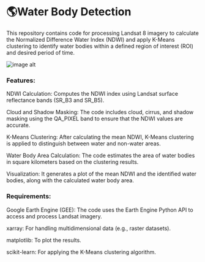 # 🌎Water Body Detection

This repository contains code for processing Landsat 8 imagery to calculate the Normalized Difference Water Index (NDWI) and apply K-Means clustering to identify water bodies within a defined region of interest (ROI) and desired period of time.








![image alt](https://github.com/SaeidDaliriSusefi/Water-Body/blob/483c6aaef4a41999612a054585491e7348f92ffc/Images/Examples.jpg)



### Features:
NDWI Calculation: Computes the NDWI index using Landsat surface reflectance bands (SR_B3 and SR_B5).

Cloud and Shadow Masking: The code includes cloud, cirrus, and shadow masking using the QA_PIXEL band to ensure that the NDWI values are accurate.

K-Means Clustering: After calculating the mean NDWI, K-Means clustering is applied to distinguish between water and non-water areas.

Water Body Area Calculation: The code estimates the area of water bodies in square kilometers based on the clustering results.

Visualization: It generates a plot of the mean NDWI and the identified water bodies, along with the calculated water body area.



### Requirements:
Google Earth Engine (GEE): The code uses the Earth Engine Python API to access and process Landsat imagery.

xarray: For handling multidimensional data (e.g., raster datasets).

matplotlib: To plot the results.

scikit-learn: For applying the K-Means clustering algorithm.
